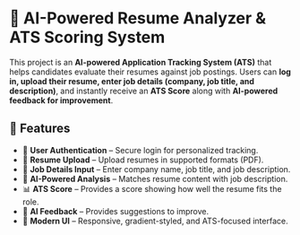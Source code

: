# 📄 AI-Powered Resume Analyzer & ATS Scoring System

This project is an **AI-powered Application Tracking System (ATS)** that helps candidates evaluate their resumes against job postings. Users can **log in, upload their resume, enter job details (company, job title, and description)**, and instantly receive an **ATS Score** along with **AI-powered feedback for improvement**.

## 🚀 Features

* 🔐 **User Authentication** – Secure login for personalized tracking.
* 📂 **Resume Upload** – Upload resumes in supported formats (PDF).
* 🏢 **Job Details Input** – Enter company name, job title, and job description.
* 🤖 **AI-Powered Analysis** – Matches resume content with job description.
* 📊 **ATS Score** – Provides a score showing how well the resume fits the role.
* 📝 **AI Feedback** – Provides suggestions to improve.
* 🎨 **Modern UI** – Responsive, gradient-styled, and ATS-focused interface.
